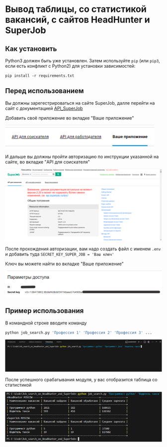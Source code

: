 # Вывод таблицы, со статистикой вакансий, с сайтов HeadHunter и SuperJob
 
## Как установить

Python3 должен быть уже установлен. 
Затем используйте `pip` (или `pip3`, если есть конфликт с Python2) для установки зависимостей:
```
pip install -r requirements.txt
```

## Перед использованием

Вы должны зарегестрироваться на сайте SuperJob, далле перейти на сайт с документацией [API_SuperJob](https://api.superjob.ru/info/)

Добавить своё приложение во вкладке "Ваше приложение"

!['Создание своего приложения на сайте'](image/image1.png)

И дальше вы должны пройти авторизацию по инструкции указанной на сайте, во вкладке "API для соискателя"

![начало работы с API](image/image2.png)

После прохождения авторизации, вам надо создать файл с именем ``` .env ``` и добавить туда ``` SECRET_KEY_SUPER_JOB = 'Ваш ключ' ```

Ключ вы можете найти во вкладке "Ваше приложение"

![Secret_Key](image/image3.png)

## Пример использования

В командной строке вводите команду
```python
python job_search.py 'Профессия 1' 'Профессия 2' 'Профессия 3' ... 
```

![Запуск модуля](image/image4.png)

После успешного срабатывания модуля, у вас отобразится таблица со статистикой

![Таблицы со статистикой вакансий](image/image5.png)

